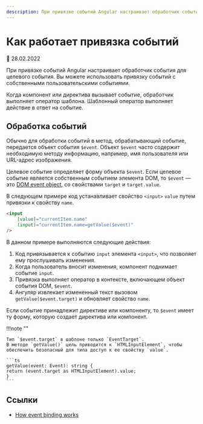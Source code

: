 ```yaml
---
description: При привязке событий Angular настраивает обработчик события для целевого события. Вы можете использовать привязку событий с собственными пользовательскими событиями
---
```


# Как работает привязка событий

:date: 28.02.2022

При привязке событий Angular настраивает обработчик события для целевого события. Вы можете использовать привязку событий с собственными пользовательскими событиями.

Когда компонент или директива вызывает событие, обработчик выполняет оператор шаблона. Шаблонный оператор выполняет действие в ответ на событие.

## Обработка событий

Обычно для обработки событий в метод, обрабатывающий событие, передается объект события `$event`. Объект `$event` часто содержит необходимую методу информацию, например, имя пользователя или URL-адрес изображения.

Целевое событие определяет форму объекта `$event`. Если целевое событие является собственным событием элемента DOM, то `$event` — это [DOM event object](https://developer.mozilla.org/docs/Web/Events), со свойствами `target` и `target.value`.

В следующем примере код устанавливает свойство `<input>` `value` путем привязки к свойству `name`.

```html
<input
    [value]="currentItem.name"
    (input)="currentItem.name=getValue($event)"
/>
```

В данном примере выполняются следующие действия:

1.  Код привязывается к событию `input` элемента `<input>`, что позволяет ему прослушивать изменения.
2.  Когда пользователь вносит изменения, компонент поднимает событие `input`.
3.  Привязка выполняет оператор в контексте, включающем объект события DOM, `$event`.
4.  Ангуляр извлекает измененный текст вызовом `getValue($event.target)` и обновляет свойство `name`.

Если событие принадлежит директиве или компоненту, то `$event` имеет ту форму, которую создает директива или компонент.

!!!note ""

    Тип `$event.target` в шаблоне только `EventTarget`.
    В методе `getValue()` цель приводится к `HTMLInputElement`, чтобы обеспечить безопасный для типа доступ к ее свойству `value`.

    ```ts
    getValue(event: Event): string {
    return (event.target as HTMLInputElement).value;
    }
    ```

## Ссылки

-   [How event binding works](https://angular.io/guide/event-binding-concepts)
